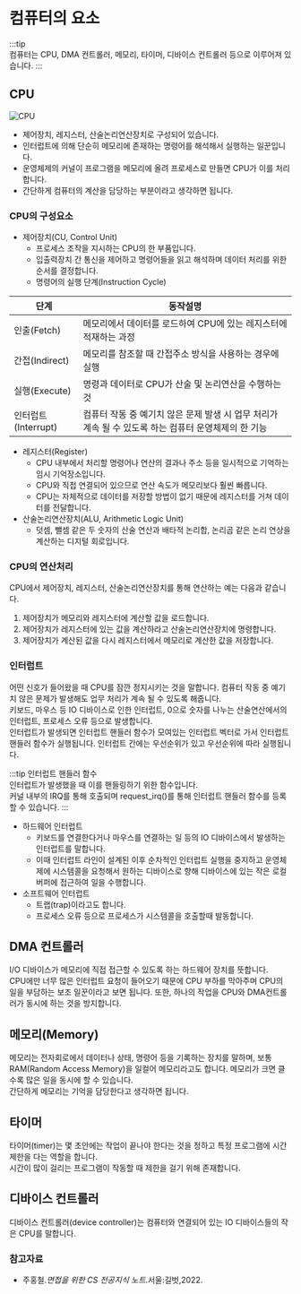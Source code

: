 # 컴퓨터의 요소

:::tip  
컴퓨터는 CPU, DMA 컨트롤러, 메모리, 타이머, 디바이스 컨트롤러 등으로 이루어져 있습니다.
:::

## CPU

![CPU](https://user-images.githubusercontent.com/79966015/177065287-2892dee6-c319-452c-986b-13d19f4e3f67.PNG)

- 제어장치, 레지스터, 산술논리연산장치로 구성되어 있습니다.
- 인터럽트에 의해 단순히 메모리에 존재하는 명령어를 해석해서 실행하는 일꾼입니다.
- 운영체제의 커널이 프로그램을 메모리에 올려 프로세스로 만들면 CPU가 이를 처리합니다.
- 간단하게 컴퓨터의 계산을 담당하는 부분이라고 생각하면 됩니다.

### CPU의 구성요소

- 제어장치(CU, Control Unit)
    - 프로세스 조작을 지시하는 CPU의 한 부품입니다.
    - 입출력장치 간 통신을 제어하고 명령어들을 읽고 해석하며 데이터 처리를 위한 순서를 결정합니다.
    - 명령어의 실행 단계(Instruction Cycle)

| 단계       | 동작설명               |
|----------|-------------------|
| 인출(Fetch)     | 메모리에서 데이터를 로드하여 CPU에 있는 레지스터에 적재하는 과정 | 
| 간접(Indirect)      | 메모리를 참조할 때 간접주소 방식을 사용하는 경우에 실행  | 
| 실행(Execute) | 명령과 데이터로 CPU가 산술 및 논리연산을 수행하는 것 | 
| 인터럽트(Interrupt)  | 컴퓨터 작동 중 예기치 않은 문제 발생 시 업무 처리가 계속 될 수 있도록 하는 컴퓨터 운영체제의 한 기능 |


- 레지스터(Register)
    - CPU 내부에서 처리할 명령어나 연산의 결과나 주소 등을 일시적으로 기억하는 임시 기억장소입니다.
    - CPU와 직접 연결되어 있으므로 연산 속도가 메모리보다 훨씬 빠릅니다.
    - CPU는 자체적으로 데이터를 저장할 방법이 없기 때문에 레지스터를 거쳐 데이터를 전달합니다.
- 산술논리연산장치(ALU, Arithmetic Logic Unit)
    - 덧셈, 뺄셈 같은 두 숫자의 산술 연산과 배타적 논리합, 논리곱 같은 논리 연상을 계산하는 디지털 회로입니다.

### CPU의 연산처리

CPU에서 제어장치, 레지스터, 산술논리연산장치를 통해 연산하는 예는 다음과 같습니다.

1. 제어장치가 메모리와 레지스터에 계산할 값을 로드합니다.
2. 제어장치가 레지스터에 있는 값을 계산하라고 산술논리연산장치에 명령합니다.
3. 제어장치가 계산된 값을 다시 레지스터에서 메모리로 계산한 값을 저장합니다.

### 인터럽트

어떤 신호가 들어왔을 때 CPU를 잠깐 정지시키는 것을 말합니다. 컴퓨터 작동 중 예기치 않은 문제가 발생해도 업무 처리가 계속 될 수 있도록 해줍니다.  
키보드, 마우스 등 IO 디바이스로 인한 인터럽트, 0으로 숫자를 나누는 산술연산에서의 인터럽트, 프로세스 오류 등으로 발생합니다.  
인터럽트가 발생되면 인터럽트 핸들러 함수가 모여있는 인터럽트 벡터로 가서 인터럽트 핸들러 함수가 실행됩니다. 인터럽트 간에는 우선순위가 있고 우선순위에 따라 실행됩니다.

:::tip 인터럽트 핸들러 함수  
인터럽트가 발생했을 때 이를 핸들링하기 위한 함수입니다.  
커널 내부의 IRQ를 통해 호출되며 request_irq()를 통해 인터럽트 핸들러 함수를 등록할 수 있습니다.
:::

- 하드웨어 인터럽트
    - 키보드를 연결한다거나 마우스를 연결하는 일 등의 IO 디바이스에서 발생하는 인터럽트를 말합니다.
    - 이때 인터럽트 라인이 설계된 이후 순차적인 인터럽트 실행을 중지하고 운영체제에 시스템콜을 요청해서 원하는 디바이스로 향해 디바이스에 있는 작은 로컬 버퍼에 접근하여 일을 수행합니다.
- 소프트웨어 인터럽트
    - 트랩(trap)이라고도 합니다.
    - 프로세스 오류 등으로 프로세스가 시스템콜을 호출할때 발동합니다.

## DMA 컨트롤러

I/O 디바이스가 메모리에 직접 접근할 수 있도록 하는 하드웨어 장치를 뜻합니다.  
CPU에만 너무 많은 인터럽트 요청이 들어오기 때문에 CPU 부하를 막아주며 CPU의 일을 부담하는 보조 일꾼이라고 보면 됩니다. 또한, 하나의 작업을 CPU와 DMA컨트롤러가 동시에 하는 것을 방지합니다.

## 메모리(Memory)

메모리는 전자회로에서 데이터나 상태, 명령어 등을 기록하는 장치를 말하며, 보통 RAM(Random Access Memory)을 일컬어 메모리라고도 합니다. 메모리가 크면 클수록 많은 일을 동시에 할 수
있습니다.  
간단하게 메모리는 기억을 담당한다고 생각하면 됩니다.

## 타이머

타이머(timer)는 몇 초안에는 작업이 끝나야 한다는 것을 정하고 특정 프로그램에 시간제한을 다는 역할을 합니다.  
시간이 많이 걸리는 프로그램이 작동할 때 제한을 걸기 위해 존재합니다.

## 디바이스 컨트롤러

디바이스 컨트롤러(device controller)는 컴퓨터와 연결되어 있는 IO 디바이스들의 작은 CPU를 말합니다.

### 참고자료

- 주홍철.*면접을 위한 CS 전공지식 노트*.서울:길벗,2022.
